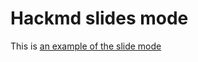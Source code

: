# Hackmd slides mode

This is [an example of the slide mode](https://hackmd.io/JwFgjCBmwIYBwFoTAEZiZATJhcDGAJjgXigKwBsBA7JAZJGUA===)